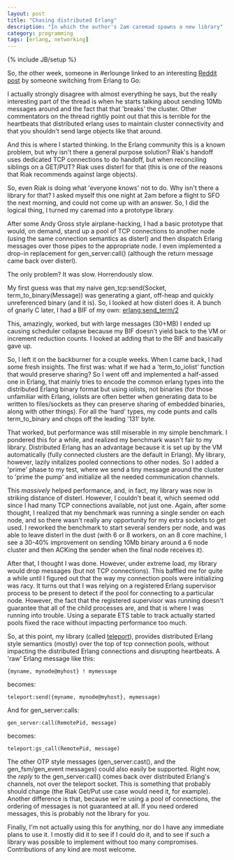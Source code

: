 ```yaml
---
layout: post
title: "Chasing distributed Erlang"
description: "In which the author's 2am caremad spawns a new library"
category: programming
tags: [erlang, networking]
---
```

{% include JB/setup %}

So, the other week, someone in #erlounge linked to an interesting
[Reddit post](http://www.reddit.com/r/golang/comments/2y5nc0/fault_tolerance_in_go/cp7m29l)
by someone switching from Erlang to Go:



I actually strongly disagree with almost everything he says, but the really
interesting part of the thread is when he starts talking about sending 10Mb
messages around and the fact that that 'breaks' the cluster. Other commentators
on the thread rightly point out that this is terrible for the heartbeats that
distributed erlang uses to maintain cluster connectivity and that you shouldn't
send large objects like that around.

And this is where I started thinking. In the Erlang community this is a known
problem, but why isn't there a general purpose solution? Riak's handoff uses
dedicated TCP connections to do handoff, but when reconciling siblings on a
GET/PUT? Riak uses disterl for that (this is one of the reasons that Riak
recommends against large objects).

So, even Riak is doing what 'everyone knows' not to do. Why isn't there a
library for that? I asked myself this one night at 2am before a flight to SFO
the next morning, and could not come up with an answer. So, I did the logical
thing, I turned my caremad into a prototype library.

After some Andy Gross style airplane-hacking, I had a basic prototype that
would, on demand, stand up a pool of TCP connections to another node (using the
same connection semantics as disterl) and then dispatch Erlang messages over
those pipes to the appropriate node. I even implemented a drop-in replacement
for gen_server:call() (although the return message came back over disterl).

The only problem? It was slow. Horrendously slow.

My first guess was that my naive gen_tcp:send(Socket, term_to_binary(Message))
was generating a giant, off-heap and quickly unreferenced binary (and it is).
So, I looked at how disterl does it. A bunch of gnarly C later, I had a BIF of
my own: [erlang:send_term/2](https://gist.github.com/Vagabond/efb0c1563ef7b94b3b27)

This, amazingly, worked, but with large messages (30+MB) I ended up causing
scheduler collapse because my BIF doesn't yield back to the VM or increment
reduction counts. I looked at adding that to the BIF and basically gave up.

So, I left it on the backburner for a couple weeks. When I came back, I had some
fresh insights. The first was: what if we had a 'term_to_iolist' function that
would preserve sharing? So I went off and implemented a half-assed one in Erlang,
that mainly tries to encode the common erlang types into the distributed Erlang
binary format but using iolists, not binaries (for those unfamiliar with Erlang,
iolists are often better when generating data to be written to files/sockets as
they can preserve sharing of embedded binaries, along with other things). For
all the 'hard' types, my code punts and calls term_to_binary and chops off the
leading '131' byte.

That worked, but performance was still miserable in my simple benchmark. I
pondered this for a while, and realized my benchmark wasn't fair to my library.
Distributed Erlang has an advantage because it is set up by the VM automatically
(fully connected clusters are the default in Erlang). My library, however,
lazily initalizes pooled connections to other nodes. So I added a 'prime' phase
to my test, where we send a tiny message around the cluster to 'prime the pump'
and initialize all the needed communication channels.

This *massively* helped performance, and, in fact, my library was now in
striking distance of disterl. However, I couldn't beat it, which seemed odd
since I had many TCP connections available, not just one. Again, after some
thought, I realized that my benchmark was running a single sender on each node,
and so there wasn't really any opportunity for my extra sockets to get used. I
reworked the benchmark to start several senders per node, and was able to leave
disterl in the dust (with 6 or 8 workers, on an 8 core machine, I see a 30-40%
improvement on sending 10Mb binary around a 6 node cluster and then ACKing the
sender when the final node receives it).

After that, I thought I was done. However, under extreme load, my library would
drop messages (but not TCP connections). This baffled me for quite a while until
I figured out that the way my connection pools were initializing was racy. It
turns out that I was relying on a registered Erlang supervisor process to be
present to detect if the pool for connecting to a particular node. However, the
fact that the registered supervisor was running doesn't guarantee that all of the
child processes are, and that is where I was running into trouble. Using a
separate ETS table to track actually started pools fixed the race without
impacting performance too much.

So, at this point, my library (called [teleport](https://github.com/Vagabond/teleport/)),
provides distributed Erlang
style semantics (mostly) over the top of tcp connection pools, without impacting
the distributed Erlang connections and disrupting heartbeats. A 'raw' Erlang
message like this:

```
{myname, mynode@myhost} ! mymessage
```

becomes:

```
teleport:send({myname, mynode@myhost}, mymessage)
```

And for gen_server:calls:

```
gen_server:call(RemotePid, message)
```

becomes:

```
teleport:gs_call(RemotePid, message)
```

The other OTP style messages (gen_server:cast(), and the gen_fsm/gen_event
messages) could also easily be supported. Right now, the *reply* to the
gen_server:call() comes back over distributed Erlang's channels, not over the
teleport socket. This is something that probably should change (the Riak Get/Put
use case would need it, for example). Another difference is that, because we're
using a pool of connections, the ordering of messages is not guaranteed at all.
If you need ordered messages, this is probably not the library for you.

Finally, I'm not actually using this for anything, nor do I have any immediate
plans to use it. I mostly did it to see if I could do it, and to see if such a
library was possible to implement without too many compromises. Contributions of
any kind are most welcome.


